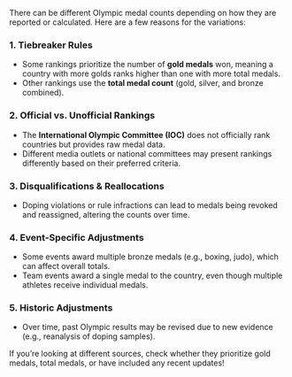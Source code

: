 There can be different Olympic medal counts depending on how they are reported or calculated. Here are a few reasons for the variations:  

### 1. **Tiebreaker Rules**  
   - Some rankings prioritize the number of **gold medals** won, meaning a country with more golds ranks higher than one with more total medals.
   - Other rankings use the **total medal count** (gold, silver, and bronze combined).  

### 2. **Official vs. Unofficial Rankings**  
   - The **International Olympic Committee (IOC)** does not officially rank countries but provides raw medal data.  
   - Different media outlets or national committees may present rankings differently based on their preferred criteria.  

### 3. **Disqualifications & Reallocations**  
   - Doping violations or rule infractions can lead to medals being revoked and reassigned, altering the counts over time.  

### 4. **Event-Specific Adjustments**  
   - Some events award multiple bronze medals (e.g., boxing, judo), which can affect overall totals.  
   - Team events award a single medal to the country, even though multiple athletes receive individual medals.  

### 5. **Historic Adjustments**  
   - Over time, past Olympic results may be revised due to new evidence (e.g., reanalysis of doping samples).  

If you’re looking at different sources, check whether they prioritize gold medals, total medals, or have included any recent updates!